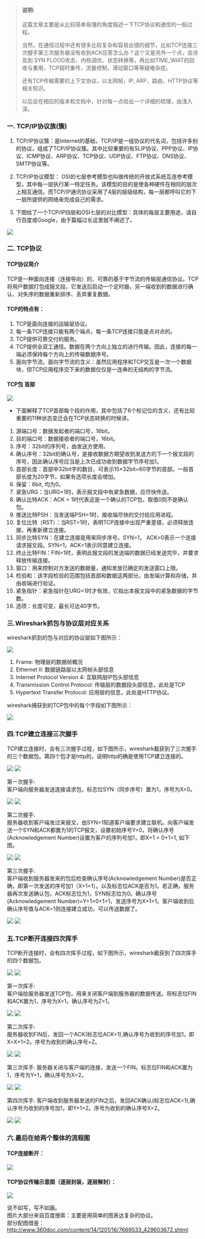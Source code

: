 > #### 说明:
> 这篇文章主要是从比较简单易懂的角度描述一下TCP协议和通信的一般过程。
>
> 当然，在通信过程中还有很多比较复杂和容易出错的细节，比如TCP连接三次握手第三次服务器没有收到ACK应答怎么办？这个又是另外一个点，会涉及到 SYN FLOOD攻击、内核调优、状态转换等，再比如TIME_WIAT的回收与重用，TCP超时重传，流量控制，滑动窗口等等疑难杂症。  
>
> 还有TCP传输需要的上下文协议，以太网帧，IP, ARP，路由，HTTP协议等相关知识。 
>
>以后会在相应的版本和文档中，针对每一点给出一个详细的梳理，由浅入深。

### 一. TCP/IP协议族(簇)
1. TCP/IP协议簇：是Internet的基础，TCP/IP是一组协议的代名词，包括许多别的协议，组成了TCP/IP协议簇。其中比较重要的有SLIP协议、PPP协议、IP协议、ICMP协议、ARP协议、TCP协议、UDP协议、FTP协议、DNS协议、SMTP协议等。
  
2. TCP/IP协议模型： OSI的七层参考模型也叫做传统的开放式系统互连参考模型，其中每一层执行某一特定任务。该模型的目的是使各种硬件在相同的层次上相互通信。而TCP/IP通讯协议采用了4层的层级结构，每一层都呼叫它的下一层所提供的网络来完成自己的需求。


3. 下图给了一个TCP/IP四层和OSI七层的对比模型：具体的每层主要用途，请自行百度或Google，由于篇幅过长这里就不阐述了。


 ![](https://raw.githubusercontent.com/choyda/picture/master/choyda-webserver-picture/tcp-overview/tcp-overview15-5.jpg) 


### 二. TCP协议  
#### TCP协议简介
TCP是一种面向连接（连接导向）的、可靠的基于字节流的传输层通信协议。TCP将用户数据打包成报文段，它发送后启动一个定时器，另一端收到的数据进行确认、对失序的数据重新排序、丢弃重复数据。


#### TCP的特点有：

1. TCP是面向连接的运输层协议。  
2. 每一条TCP连接只能有两个端点，每一条TCP连接只能是点对点的。  
3. TCP提供可靠交付的服务。  
4. TCP提供全双工通信。数据在两个方向上独立的进行传输。因此，连接的每一端必须保持每个方向上的传输数据序号。
5. 面向字节流。面向字节流的含义：虽然应用程序和TCP交互是一次一个数据块，但TCP应用程序交下来的数据仅仅是一连串的无结构的字节流。

#### TCP包 首部
  ![](https://raw.githubusercontent.com/choyda/picture/master/choyda-webserver-picture/tcp-overview/tcp-overview3.jpg)

* 下面解释了TCP首部每个段的作用，其中包括了6个标记位的含义，还有比较重要的11种状态变迁会在TCP状态转换的时候讲。

1. 源端口号：数据发起者的端口号，16bit。  
2. 目的端口号：数据接收者的端口号，16bit。    
3. 序号：32bit的序列号，由发送方使用。    
4. 确认序号：32bit的确认号，是接收数据方期望收到发送方的下一个报文段的序号，因此确认序号应当是上次已成功收到数据字节序号加1。  
5. 首部长度：首部中32bit字的数目，可表示15*32bit=60字节的首部。一般首部长度为20字节，如果有选项长度会增加。  
6. 保留：6bit, 均为0。  
7. 紧急URG：当URG=1时，表示报文段中有紧急数据，应尽快传送。  
8. 确认比特ACK：ACK = 1时代表这是一个确认的TCP包，取值0则不是确认包。  
9. 推送比特PSH：当发送端PSH=1时，接收端尽快的交付给应用进程。  
10. 复位比特（RST）：当RST=1时，表明TCP连接中出现严重差错，必须释放连接，再重新建立连接。  
11. 同步比特SYN：在建立连接是用来同步序号。SYN=1， ACK=0表示一个连接请求报文段。SYN=1，ACK=1表示同意建立连接。  
12. 终止比特FIN：FIN=1时，表明此报文段的发送端的数据已经发送完毕，并要求释放传输连接。  
13. 窗口：用来控制对方发送的数据量，通知发放已确定的发送窗口上限。  
14. 检验和：该字段检验的范围包括首部和数据这两部分。由发端计算和存储，并由收端进行验证。  
15. 紧急指针：紧急指针在URG=1时才有效，它指出本报文段中的紧急数据的字节数。  
16. 选项：长度可变，最长可达40字节。  
  

### 三.Wireshark抓包与协议层对应关系

wireshark抓到的包与对应的协议层如下图所示：  

 ![](https://raw.githubusercontent.com/choyda/picture/master/choyda-webserver-picture/tcp-overview/tcp-overview2.jpg)


1. Frame:   物理层的数据帧概况  
2. Ethernet II: 数据链路层以太网帧头部信息  
3. Internet Protocol Version 4: 互联网层IP包头部信息  
4. Transmission Control Protocol:  传输层的数据段头部信息，此处是TCP  
5. Hypertext Transfer Protocol:  应用层的信息，此处是HTTP协议。  


  
wireshark捕获到的TCP包中的每个字段如下图所示：  

 ![](https://raw.githubusercontent.com/choyda/picture/master/choyda-webserver-picture/tcp-overview/tcp-overview4.jpg)



### 四.TCP建立连接三次握手
TCP建立连接时，会有三次握手过程，如下图所示，wireshark截获到了三次握手的三个数据包。第四个包才是http的，说明http的确是使用TCP建立连接的。  

 ![](https://raw.githubusercontent.com/choyda/picture/master/choyda-webserver-picture/tcp-overview/tcp-overview5.jpg)
 ![](https://raw.githubusercontent.com/choyda/picture/master/choyda-webserver-picture/tcp-overview/tcp-overview14.jpg)


第一次握手:  
客户端向服务器发送连接请求包，标志位SYN（同步序号）置为1，序号为X=0。  

 ![](https://raw.githubusercontent.com/choyda/picture/master/choyda-webserver-picture/tcp-overview/tcp-overview6.jpg)
 ![](https://raw.githubusercontent.com/choyda/picture/master/choyda-webserver-picture/tcp-overview/tcp-overview26.jpg)

第二次握手:    
服务器收到客户端发过来报文，由SYN=1知道客户端要求建立联机。向客户端发送一个SYN和ACK都置为1的TCP报文，设置初始序号Y=0，将确认序号(Acknowledgement Number)设置为客户的序列号加1，即X+1 = 0+1=1, 如下图。  

 ![](https://raw.githubusercontent.com/choyda/picture/master/choyda-webserver-picture/tcp-overview/tcp-overview7.jpg)
 ![](https://raw.githubusercontent.com/choyda/picture/master/choyda-webserver-picture/tcp-overview/tcp-overview27.jpg)

第三次握手:  
客户端收到服务器发来的包后检查确认序号(Acknowledgement Number)是否正确，即第一次发送的序号加1（X+1=1）。以及标志位ACK是否为1。若正确，服务器再次发送确认包，ACK标志位为1，SYN标志位为0。确认序号(Acknowledgement Number)=Y+1=0+1=1，发送序号为X+1=1。客户端收到后确认序号值与ACK=1则连接建立成功，可以传送数据了。  

 ![](https://raw.githubusercontent.com/choyda/picture/master/choyda-webserver-picture/tcp-overview/tcp-overview8.jpg)
 ![](https://raw.githubusercontent.com/choyda/picture/master/choyda-webserver-picture/tcp-overview/tcp-overview28.jpg)


### 五.TCP断开连接四次挥手
 
TCP断开连接时，会有四次挥手过程，如下图所示，wireshark截获到了四次挥手的四个数据包。    

 ![](https://raw.githubusercontent.com/choyda/picture/master/choyda-webserver-picture/tcp-overview/tcp-overview9.jpg)
 ![](https://raw.githubusercontent.com/choyda/picture/master/choyda-webserver-picture/tcp-overview/tcp-overview18.jpg)


第一次挥手:  
客户端给服务器发送TCP包，用来关闭客户端到服务器的数据传送。将标志位FIN和ACK置为1，序号为X=1，确认序号为Z=1。  

 ![](https://raw.githubusercontent.com/choyda/picture/master/choyda-webserver-picture/tcp-overview/tcp-overview10.jpg)
 ![](https://raw.githubusercontent.com/choyda/picture/master/choyda-webserver-picture/tcp-overview/tcp-overview20.jpg)

第二次挥手:  
服务器收到FIN后，发回一个ACK(标志位ACK=1),确认序号为收到的序号加1，即X=X+1=2。序号为收到的确认序号=Z。  

 ![](https://raw.githubusercontent.com/choyda/picture/master/choyda-webserver-picture/tcp-overview/tcp-overview11.jpg)
 ![](https://raw.githubusercontent.com/choyda/picture/master/choyda-webserver-picture/tcp-overview/tcp-overview21.jpg)  

第三次挥手:
服务器关闭与客户端的连接，发送一个FIN。标志位FIN和ACK置为1，序号为Y=1，确认序号为X=2。 

 ![](https://raw.githubusercontent.com/choyda/picture/master/choyda-webserver-picture/tcp-overview/tcp-overview12.jpg)
 ![](https://raw.githubusercontent.com/choyda/picture/master/choyda-webserver-picture/tcp-overview/tcp-overview22.jpg)  

第四次挥手:
客户端收到服务器发送的FIN之后，发回ACK确认(标志位ACK=1),确认序号为收到的序号加1，即Y+1=2。序号为收到的确认序号X=2。  

 ![](https://raw.githubusercontent.com/choyda/picture/master/choyda-webserver-picture/tcp-overview/tcp-overview13.jpg)
 ![](https://raw.githubusercontent.com/choyda/picture/master/choyda-webserver-picture/tcp-overview/tcp-overview23.jpg)

### 六.最后在给两个整体的流程图
#### TCP连接断开：  
 ![](https://raw.githubusercontent.com/choyda/picture/master/choyda-webserver-picture/tcp-overview/tcp-overview29.jpg)  

#### TCP协议传输示意图（逐层封装，逐层解封）：  
 ![](https://raw.githubusercontent.com/choyda/picture/master/choyda-webserver-picture/tcp-overview/tcp-overview15-22.jpeg) 



说不如写，写不如画。  
图片大部分来自百度搜索：主要是用简单的图表达复杂的协议。    
部分配图借鉴：http://www.360doc.com/content/14/1201/16/7669533_429603672.shtml